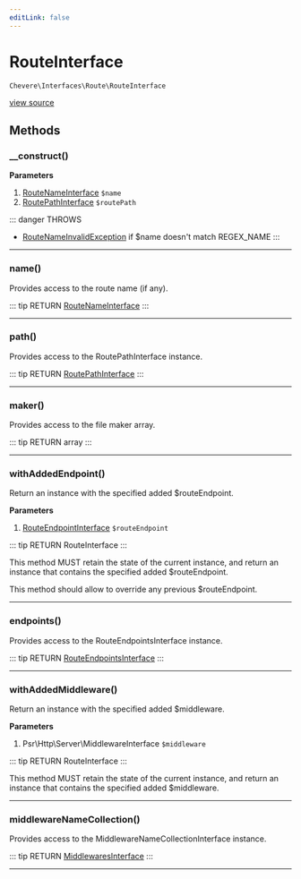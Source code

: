 ```yaml
---
editLink: false
---
```


# RouteInterface

`Chevere\Interfaces\Route\RouteInterface`

[view source](https://github.com/chevere/chevere/blob/master/interfaces/Route/RouteInterface.php)

## Methods

### __construct()

**Parameters**

1. [RouteNameInterface](./RouteNameInterface.md) `$name`
2. [RoutePathInterface](./RoutePathInterface.md) `$routePath`

::: danger THROWS
- [RouteNameInvalidException](../../Exceptions/Route/RouteNameInvalidException.md)
if $name doesn't match REGEX_NAME
:::

---

### name()

Provides access to the route name (if any).

::: tip RETURN
[RouteNameInterface](./RouteNameInterface.md)
:::

---

### path()

Provides access to the RoutePathInterface instance.

::: tip RETURN
[RoutePathInterface](./RoutePathInterface.md)
:::

---

### maker()

Provides access to the file maker array.

::: tip RETURN
array
:::

---

### withAddedEndpoint()

Return an instance with the specified added $routeEndpoint.

**Parameters**

1. [RouteEndpointInterface](./RouteEndpointInterface.md) `$routeEndpoint`

::: tip RETURN
RouteInterface
:::

This method MUST retain the state of the current instance, and return
an instance that contains the specified added $routeEndpoint.

This method should allow to override any previous $routeEndpoint.

---

### endpoints()

Provides access to the RouteEndpointsInterface instance.

::: tip RETURN
[RouteEndpointsInterface](./RouteEndpointsInterface.md)
:::

---

### withAddedMiddleware()

Return an instance with the specified added $middleware.

**Parameters**

1. Psr\Http\Server\MiddlewareInterface `$middleware`

::: tip RETURN
RouteInterface
:::

This method MUST retain the state of the current instance, and return
an instance that contains the specified added $middleware.

---

### middlewareNameCollection()

Provides access to the MiddlewareNameCollectionInterface instance.

::: tip RETURN
[MiddlewaresInterface](../Middleware/MiddlewaresInterface.md)
:::

---
